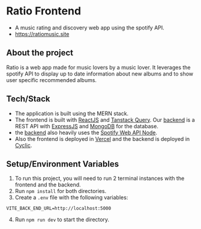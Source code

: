# Ratio Frontend

- A music rating and discovery web app using the spotify API.
- https://ratiomusic.site

## About the project

Ratio is a web app made for music lovers by a music lover.
It leverages the spotify API to display up to date information about new albums and
to show user specific recommended albums.
## Tech/Stack

- The application is built using the MERN stack. 
- The frontend is built with 
[ReactJS](https://reactjs.org) and [Tanstack Query](https://tanstack.com/). Our [backend](https://github.com/miguelSoldado1/ratio-backend)
is a REST API with [ExpressJS](https://expressjs.com/) and [MongoDB](https://www.mongodb.com/home)
for the database. 
- the [backend](https://github.com/miguelSoldado1/ratio-backend) 
also heavily uses the [Spotify Web API Node](https://github.com/thelinmichael/spotify-web-api-node).
- Also the frontend is deployed in [Vercel](https://vercel.com/) and the backend is 
deployed in [Cyclic](https://www.cyclic.sh/).
## Setup/Environment Variables

1. To run this project, you will need to run 2 terminal instances with the frontend and the
backend.
2. Run `npm install` for both directories.
3. Create a `.env` file with the following variables:
```
VITE_BACK_END_URL=http://localhost:5000
```
4. Run `npm run dev` to start the directory.
